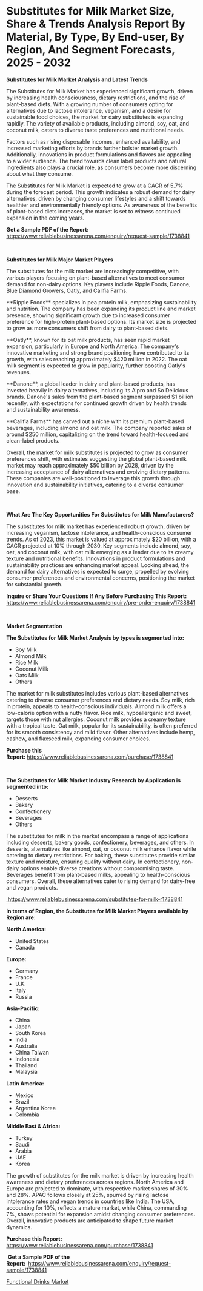 <p><h1>Substitutes for Milk Market Size, Share & Trends Analysis Report By Material, By Type, By End-user, By Region, And Segment Forecasts, 2025 - 2032</h1></p><p><strong>Substitutes for Milk Market Analysis and Latest Trends</strong></p>
<p><p>The Substitutes for Milk Market has experienced significant growth, driven by increasing health consciousness, dietary restrictions, and the rise of plant-based diets. With a growing number of consumers opting for alternatives due to lactose intolerance, veganism, and a desire for sustainable food choices, the market for dairy substitutes is expanding rapidly. The variety of available products, including almond, soy, oat, and coconut milk, caters to diverse taste preferences and nutritional needs.</p><p>Factors such as rising disposable incomes, enhanced availability, and increased marketing efforts by brands further bolster market growth. Additionally, innovations in product formulations and flavors are appealing to a wider audience. The trend towards clean label products and natural ingredients also plays a crucial role, as consumers become more discerning about what they consume.</p><p>The Substitutes for Milk Market is expected to grow at a CAGR of 5.7% during the forecast period. This growth indicates a robust demand for dairy alternatives, driven by changing consumer lifestyles and a shift towards healthier and environmentally friendly options. As awareness of the benefits of plant-based diets increases, the market is set to witness continued expansion in the coming years.</p></p>
<p><strong>Get a Sample PDF of the Report:&nbsp;</strong> <a href="https://www.reliablebusinessarena.com/enquiry/request-sample/1738841?utm_campaign=2779&utm_medium=2&utm_source=Github&utm_content=ia&utm_term=07042025&utm_id=substitutes-for-milk">https://www.reliablebusinessarena.com/enquiry/request-sample/1738841</a></p>
<p>&nbsp;</p>
<p><strong>Substitutes for Milk Major Market Players</strong></p>
<p><p>The substitutes for the milk market are increasingly competitive, with various players focusing on plant-based alternatives to meet consumer demand for non-dairy options. Key players include Ripple Foods, Danone, Blue Diamond Growers, Oatly, and Califia Farms.</p><p>**Ripple Foods** specializes in pea protein milk, emphasizing sustainability and nutrition. The company has been expanding its product line and market presence, showing significant growth due to increased consumer preference for high-protein plant-based options. Its market size is projected to grow as more consumers shift from dairy to plant-based diets.</p><p>**Oatly**, known for its oat milk products, has seen rapid market expansion, particularly in Europe and North America. The company's innovative marketing and strong brand positioning have contributed to its growth, with sales reaching approximately $420 million in 2022. The oat milk segment is expected to grow in popularity, further boosting Oatly's revenues.</p><p>**Danone**, a global leader in dairy and plant-based products, has invested heavily in dairy alternatives, including its Alpro and So Delicious brands. Danone's sales from the plant-based segment surpassed $1 billion recently, with expectations for continued growth driven by health trends and sustainability awareness.</p><p>**Califia Farms** has carved out a niche with its premium plant-based beverages, including almond and oat milk. The company reported sales of around $250 million, capitalizing on the trend toward health-focused and clean-label products.</p><p>Overall, the market for milk substitutes is projected to grow as consumer preferences shift, with estimates suggesting the global plant-based milk market may reach approximately $50 billion by 2028, driven by the increasing acceptance of dairy alternatives and evolving dietary patterns. These companies are well-positioned to leverage this growth through innovation and sustainability initiatives, catering to a diverse consumer base.</p></p>
<p>&nbsp;</p>
<p><strong>What Are The Key Opportunities For Substitutes for Milk Manufacturers?</strong></p>
<p><p>The substitutes for milk market has experienced robust growth, driven by increasing veganism, lactose intolerance, and health-conscious consumer trends. As of 2023, this market is valued at approximately $20 billion, with a CAGR projected at 10% through 2030. Key segments include almond, soy, oat, and coconut milk, with oat milk emerging as a leader due to its creamy texture and nutritional benefits. Innovations in product formulations and sustainability practices are enhancing market appeal. Looking ahead, the demand for dairy alternatives is expected to surge, propelled by evolving consumer preferences and environmental concerns, positioning the market for substantial growth.</p></p>
<p><strong>Inquire or Share Your Questions If Any Before Purchasing This Report:</strong> <a href="https://www.reliablebusinessarena.com/enquiry/pre-order-enquiry/1738841?utm_campaign=2779&utm_medium=2&utm_source=Github&utm_content=ia&utm_term=07042025&utm_id=substitutes-for-milk">https://www.reliablebusinessarena.com/enquiry/pre-order-enquiry/1738841</a></p>
<p>&nbsp;</p>
<p><strong>Market Segmentation</strong></p>
<p><strong>The Substitutes for Milk Market Analysis by types is segmented into:</strong></p>
<p><ul><li>Soy Milk</li><li>Almond Milk</li><li>Rice Milk</li><li>Coconut Milk</li><li>Oats Milk</li><li>Others</li></ul></p>
<p><p>The market for milk substitutes includes various plant-based alternatives catering to diverse consumer preferences and dietary needs. Soy milk, rich in protein, appeals to health-conscious individuals. Almond milk offers a low-calorie option with a nutty flavor. Rice milk, hypoallergenic and sweet, targets those with nut allergies. Coconut milk provides a creamy texture with a tropical taste. Oat milk, popular for its sustainability, is often preferred for its smooth consistency and mild flavor. Other alternatives include hemp, cashew, and flaxseed milk, expanding consumer choices.</p></p>
<p><strong>Purchase this Report:&nbsp;</strong><a href="https://www.reliablebusinessarena.com/purchase/1738841?utm_campaign=2779&utm_medium=2&utm_source=Github&utm_content=ia&utm_term=07042025&utm_id=substitutes-for-milk">https://www.reliablebusinessarena.com/purchase/1738841</a></p>
<p>&nbsp;</p>
<p><strong>The Substitutes for Milk Market Industry Research by Application is segmented into:</strong></p>
<p><ul><li>Desserts</li><li>Bakery</li><li>Confectionery</li><li>Beverages</li><li>Others</li></ul></p>
<p><p>The substitutes for milk in the market encompass a range of applications including desserts, bakery goods, confectionery, beverages, and others. In desserts, alternatives like almond, oat, or coconut milk enhance flavor while catering to dietary restrictions. For baking, these substitutes provide similar texture and moisture, ensuring quality without dairy. In confectionery, non-dairy options enable diverse creations without compromising taste. Beverages benefit from plant-based milks, appealing to health-conscious consumers. Overall, these alternatives cater to rising demand for dairy-free and vegan products.</p></p>
<p><a href="https://www.reliablebusinessarena.com/substitutes-for-milk-r1738841?utm_campaign=2779&utm_medium=2&utm_source=Github&utm_content=ia&utm_term=07042025&utm_id=substitutes-for-milk">&nbsp;https://www.reliablebusinessarena.com/substitutes-for-milk-r1738841</a></p>
<p><strong>In terms of Region, the Substitutes for Milk Market Players available by Region are:</strong></p>
<p>
    <p> <strong> North America: </strong>
        <ul>
            <li>United States</li>
            <li>Canada</li>
        </ul>
        </p> 
    <p> <strong> Europe: </strong>
        <ul>
            <li>Germany</li>
            <li>France</li>
            <li>U.K.</li>
            <li>Italy</li>
            <li>Russia</li>
        </ul>
        </p> 
    <p> <strong> Asia-Pacific: </strong>
        <ul>
            <li>China</li>
            <li>Japan</li>
            <li>South Korea</li>
            <li>India</li>
            <li>Australia</li>
            <li>China Taiwan</li>
            <li>Indonesia</li>
            <li>Thailand</li>
            <li>Malaysia</li>
        </ul>
        </p> 
    <p> <strong> Latin America: </strong>
        <ul>
            <li>Mexico</li>
            <li>Brazil</li>
            <li>Argentina Korea</li>
            <li>Colombia</li>
        </ul>
        </p> 
    <p> <strong> Middle East & Africa: </strong>
        <ul>
            <li>Turkey</li>
            <li>Saudi</li>
            <li>Arabia</li>
            <li>UAE</li>
            <li>Korea</li>
        </ul>
    </p>
    </p>
<p><p>The growth of substitutes for the milk market is driven by increasing health awareness and dietary preferences across regions. North America and Europe are projected to dominate, with respective market shares of 30% and 28%. APAC follows closely at 25%, spurred by rising lactose intolerance rates and vegan trends in countries like India. The USA, accounting for 10%, reflects a mature market, while China, commanding 7%, shows potential for expansion amidst changing consumer preferences. Overall, innovative products are anticipated to shape future market dynamics.</p></p>
<p><strong>Purchase this Report: </strong><a href="https://www.reliablebusinessarena.com/purchase/1738841?utm_campaign=2779&utm_medium=2&utm_source=Github&utm_content=ia&utm_term=07042025&utm_id=substitutes-for-milk">https://www.reliablebusinessarena.com/purchase/1738841</a></p>
<p>&nbsp;<strong>Get a Sample PDF of the Report:&nbsp;&nbsp;</strong><a href="https://www.reliablebusinessarena.com/enquiry/request-sample/1738841?utm_campaign=2779&utm_medium=2&utm_source=Github&utm_content=ia&utm_term=07042025&utm_id=substitutes-for-milk">https://www.reliablebusinessarena.com/enquiry/request-sample/1738841</a></p>
<p><strong></strong></p>
<p><p><a href="https://github.com/willjis/Market-Research-Report-List-1/blob/main/functional-drinks-market.md?utm_campaign=2779&utm_medium=2&utm_source=Github&utm_content=ia&utm_term=07042025&utm_id=substitutes-for-milk">Functional Drinks Market</a></p></p>